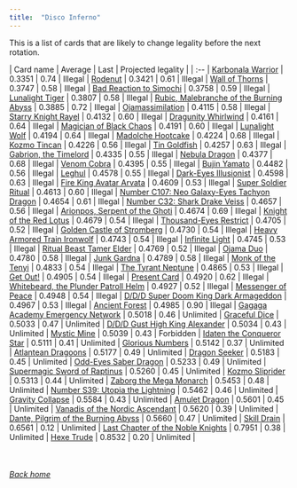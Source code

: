 ```yaml
---
title:  "Disco Inferno"
---
```


This is a list of cards that are likely to change legality before the next rotation.

| Card name | Average | Last | Projected legality |
| :-- |
[Karbonala Warrior](https://db.ygoprodeck.com/card/?search=Karbonala%20Warrior) | 0.3351 | 0.74 | Illegal |
[Rodenut](https://db.ygoprodeck.com/card/?search=Rodenut) | 0.3421 | 0.61 | Illegal |
[Wall of Thorns](https://db.ygoprodeck.com/card/?search=Wall%20of%20Thorns) | 0.3747 | 0.58 | Illegal |
[Bad Reaction to Simochi](https://db.ygoprodeck.com/card/?search=Bad%20Reaction%20to%20Simochi) | 0.3758 | 0.59 | Illegal |
[Lunalight Tiger](https://db.ygoprodeck.com/card/?search=Lunalight%20Tiger) | 0.3807 | 0.58 | Illegal |
[Rubic, Malebranche of the Burning Abyss](https://db.ygoprodeck.com/card/?search=Rubic,%20Malebranche%20of%20the%20Burning%20Abyss) | 0.3885 | 0.72 | Illegal |
[Ojamassimilation](https://db.ygoprodeck.com/card/?search=Ojamassimilation) | 0.4115 | 0.58 | Illegal |
[Starry Knight Rayel](https://db.ygoprodeck.com/card/?search=Starry%20Knight%20Rayel) | 0.4132 | 0.60 | Illegal |
[Dragunity Whirlwind](https://db.ygoprodeck.com/card/?search=Dragunity%20Whirlwind) | 0.4161 | 0.64 | Illegal |
[Magician of Black Chaos](https://db.ygoprodeck.com/card/?search=Magician%20of%20Black%20Chaos) | 0.4191 | 0.60 | Illegal |
[Lunalight Wolf](https://db.ygoprodeck.com/card/?search=Lunalight%20Wolf) | 0.4194 | 0.64 | Illegal |
[Madolche Hootcake](https://db.ygoprodeck.com/card/?search=Madolche%20Hootcake) | 0.4224 | 0.68 | Illegal |
[Kozmo Tincan](https://db.ygoprodeck.com/card/?search=Kozmo%20Tincan) | 0.4226 | 0.56 | Illegal |
[Tin Goldfish](https://db.ygoprodeck.com/card/?search=Tin%20Goldfish) | 0.4257 | 0.63 | Illegal |
[Gabrion, the Timelord](https://db.ygoprodeck.com/card/?search=Gabrion,%20the%20Timelord) | 0.4335 | 0.55 | Illegal |
[Nebula Dragon](https://db.ygoprodeck.com/card/?search=Nebula%20Dragon) | 0.4377 | 0.68 | Illegal |
[Venom Cobra](https://db.ygoprodeck.com/card/?search=Venom%20Cobra) | 0.4395 | 0.55 | Illegal |
[Bujin Yamato](https://db.ygoprodeck.com/card/?search=Bujin%20Yamato) | 0.4482 | 0.56 | Illegal |
[Leghul](https://db.ygoprodeck.com/card/?search=Leghul) | 0.4578 | 0.55 | Illegal |
[Dark-Eyes Illusionist](https://db.ygoprodeck.com/card/?search=Dark-Eyes%20Illusionist) | 0.4598 | 0.63 | Illegal |
[Fire King Avatar Arvata](https://db.ygoprodeck.com/card/?search=Fire%20King%20Avatar%20Arvata) | 0.4609 | 0.53 | Illegal |
[Super Soldier Ritual](https://db.ygoprodeck.com/card/?search=Super%20Soldier%20Ritual) | 0.4613 | 0.60 | Illegal |
[Number C107: Neo Galaxy-Eyes Tachyon Dragon](https://db.ygoprodeck.com/card/?search=Number%20C107:%20Neo%20Galaxy-Eyes%20Tachyon%20Dragon) | 0.4654 | 0.61 | Illegal |
[Number C32: Shark Drake Veiss](https://db.ygoprodeck.com/card/?search=Number%20C32:%20Shark%20Drake%20Veiss) | 0.4657 | 0.56 | Illegal |
[Arionpos, Serpent of the Ghoti](https://db.ygoprodeck.com/card/?search=Arionpos,%20Serpent%20of%20the%20Ghoti) | 0.4674 | 0.69 | Illegal |
[Knight of the Red Lotus](https://db.ygoprodeck.com/card/?search=Knight%20of%20the%20Red%20Lotus) | 0.4679 | 0.54 | Illegal |
[Thousand-Eyes Restrict](https://db.ygoprodeck.com/card/?search=Thousand-Eyes%20Restrict) | 0.4705 | 0.52 | Illegal |
[Golden Castle of Stromberg](https://db.ygoprodeck.com/card/?search=Golden%20Castle%20of%20Stromberg) | 0.4730 | 0.54 | Illegal |
[Heavy Armored Train Ironwolf](https://db.ygoprodeck.com/card/?search=Heavy%20Armored%20Train%20Ironwolf) | 0.4743 | 0.54 | Illegal |
[Infinite Light](https://db.ygoprodeck.com/card/?search=Infinite%20Light) | 0.4745 | 0.53 | Illegal |
[Ritual Beast Tamer Elder](https://db.ygoprodeck.com/card/?search=Ritual%20Beast%20Tamer%20Elder) | 0.4769 | 0.52 | Illegal |
[Ojama Duo](https://db.ygoprodeck.com/card/?search=Ojama%20Duo) | 0.4780 | 0.58 | Illegal |
[Junk Gardna](https://db.ygoprodeck.com/card/?search=Junk%20Gardna) | 0.4789 | 0.58 | Illegal |
[Monk of the Tenyi](https://db.ygoprodeck.com/card/?search=Monk%20of%20the%20Tenyi) | 0.4833 | 0.54 | Illegal |
[The Tyrant Neptune](https://db.ygoprodeck.com/card/?search=The%20Tyrant%20Neptune) | 0.4865 | 0.53 | Illegal |
[Get Out!](https://db.ygoprodeck.com/card/?search=Get%20Out!) | 0.4905 | 0.54 | Illegal |
[Present Card](https://db.ygoprodeck.com/card/?search=Present%20Card) | 0.4920 | 0.62 | Illegal |
[Whitebeard, the Plunder Patroll Helm](https://db.ygoprodeck.com/card/?search=Whitebeard,%20the%20Plunder%20Patroll%20Helm) | 0.4927 | 0.52 | Illegal |
[Messenger of Peace](https://db.ygoprodeck.com/card/?search=Messenger%20of%20Peace) | 0.4948 | 0.54 | Illegal |
[D/D/D Super Doom King Dark Armageddon](https://db.ygoprodeck.com/card/?search=D/D/D%20Super%20Doom%20King%20Dark%20Armageddon) | 0.4967 | 0.53 | Illegal |
[Ancient Forest](https://db.ygoprodeck.com/card/?search=Ancient%20Forest) | 0.4985 | 0.90 | Illegal |
[Gagaga Academy Emergency Network](https://db.ygoprodeck.com/card/?search=Gagaga%20Academy%20Emergency%20Network) | 0.5018 | 0.46 | Unlimited |
[Graceful Dice](https://db.ygoprodeck.com/card/?search=Graceful%20Dice) | 0.5033 | 0.47 | Unlimited |
[D/D/D Gust High King Alexander](https://db.ygoprodeck.com/card/?search=D/D/D%20Gust%20High%20King%20Alexander) | 0.5034 | 0.43 | Unlimited |
[Mystic Mine](https://db.ygoprodeck.com/card/?search=Mystic%20Mine) | 0.5039 | 0.43 | Forbidden |
[Idaten the Conqueror Star](https://db.ygoprodeck.com/card/?search=Idaten%20the%20Conqueror%20Star) | 0.5111 | 0.41 | Unlimited |
[Glorious Numbers](https://db.ygoprodeck.com/card/?search=Glorious%20Numbers) | 0.5142 | 0.37 | Unlimited |
[Atlantean Dragoons](https://db.ygoprodeck.com/card/?search=Atlantean%20Dragoons) | 0.5177 | 0.49 | Unlimited |
[Dragon Seeker](https://db.ygoprodeck.com/card/?search=Dragon%20Seeker) | 0.5183 | 0.45 | Unlimited |
[Odd-Eyes Saber Dragon](https://db.ygoprodeck.com/card/?search=Odd-Eyes%20Saber%20Dragon) | 0.5233 | 0.49 | Unlimited |
[Supermagic Sword of Raptinus](https://db.ygoprodeck.com/card/?search=Supermagic%20Sword%20of%20Raptinus) | 0.5260 | 0.45 | Unlimited |
[Kozmo Sliprider](https://db.ygoprodeck.com/card/?search=Kozmo%20Sliprider) | 0.5313 | 0.44 | Unlimited |
[Zaborg the Mega Monarch](https://db.ygoprodeck.com/card/?search=Zaborg%20the%20Mega%20Monarch) | 0.5453 | 0.48 | Unlimited |
[Number S39: Utopia the Lightning](https://db.ygoprodeck.com/card/?search=Number%20S39:%20Utopia%20the%20Lightning) | 0.5462 | 0.46 | Unlimited |
[Gravity Collapse](https://db.ygoprodeck.com/card/?search=Gravity%20Collapse) | 0.5584 | 0.43 | Unlimited |
[Amulet Dragon](https://db.ygoprodeck.com/card/?search=Amulet%20Dragon) | 0.5601 | 0.45 | Unlimited |
[Vanadis of the Nordic Ascendant](https://db.ygoprodeck.com/card/?search=Vanadis%20of%20the%20Nordic%20Ascendant) | 0.5620 | 0.39 | Unlimited |
[Dante, Pilgrim of the Burning Abyss](https://db.ygoprodeck.com/card/?search=Dante,%20Pilgrim%20of%20the%20Burning%20Abyss) | 0.5660 | 0.47 | Unlimited |
[Skill Drain](https://db.ygoprodeck.com/card/?search=Skill%20Drain) | 0.6561 | 0.12 | Unlimited |
[Last Chapter of the Noble Knights](https://db.ygoprodeck.com/card/?search=Last%20Chapter%20of%20the%20Noble%20Knights) | 0.7951 | 0.38 | Unlimited |
[Hexe Trude](https://db.ygoprodeck.com/card/?search=Hexe%20Trude) | 0.8532 | 0.20 | Unlimited |

<br>

###### [Back home](index)